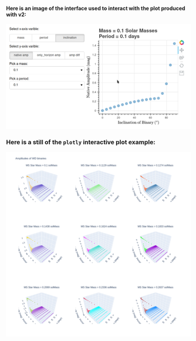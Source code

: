 #### Here is an image of the interface used to interact with the plot produced with v2:
![example](v2_example.png)

### Here is a still of the `plotly` interactive plot example:
![example1](plotly_example.png)
